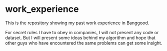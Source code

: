 # work_experience
This is the repository showing my past work experience in Banggood.

For secret rules I have to obey in companies, I will not present any code or dataset. But I will present some ideas behind my algorithm and hope that other guys who have encountered the same problems can get some insight.

